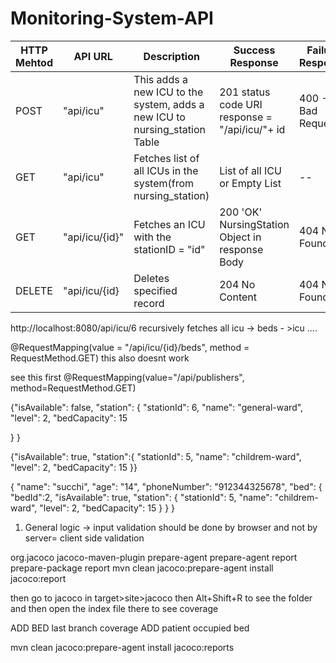 # Monitoring-System-API

| HTTP Mehtod | API URL        | Description                                                                | Success Response                                 | Failure Response  |
|-------------|----------------|----------------------------------------------------------------------------|--------------------------------------------------|-------------------|
| POST        | "api/icu"      | This adds a new ICU to the system, adds a new ICU to nursing_station Table | 201 status code  URI response = "/api/icu/"+ id  | 400 - Bad Request |
| GET         | "api/icu"      | Fetches list of all ICUs in the system(from nursing_station)               | List of all ICU or Empty List                    | --                |
| GET         | "api/icu/{id}" | Fetches an ICU with the stationID = "id"                                   | 200 'OK' NursingStation Object in response Body  | 404 Not Found     |
| DELETE      | "api/icu/{id}  | Deletes specified record                                                   | 204 No Content                                   | 404 Not Found     |



http://localhost:8080/api/icu/6 recursively fetches all icu -> beds - >icu ....

@RequestMapping(value = "/api/icu/{id}/beds", method = RequestMethod.GET) this also doesnt work

see this first 	@RequestMapping(value="/api/publishers", method=RequestMethod.GET)

{"isAvailable": false,
"station":
{		"stationId": 6,
        "name": "general-ward",
        "level": 2,
        "bedCapacity": 15
        
}
}


{"isAvailable": true,
"station":{
"stationId": 5,
        "name": "childrem-ward",
        "level": 2,
        "bedCapacity": 15
}}


{
	"name": "succhi",
	"age": "14",
	"phoneNumber": "912344325678",
	"bed": {
		"bedId":2,
        "isAvailable": true,
        "station": {
            "stationId": 5,
            "name": "childrem-ward",
            "level": 2,
            "bedCapacity": 15
        }
	}
}

1. General logic -> input validation should be done by browser and not by server= client side validation


<plugin>
<groupId>org.jacoco</groupId>
<artifactId>jacoco-maven-plugin</artifactId>
<executions>
<execution>
<id>prepare-agent</id>
<goals>
<goal>prepare-agent</goal>
</goals>
</execution>
<execution>
<id>report</id>
<phase>prepare-package</phase>
<goals>
<goal>report</goal>
</goals>
</execution>
</executions>
</plugin>
mvn clean jacoco:prepare-agent install jacoco:report 
 

then go to jacoco in target>site>jacoco then Alt+Shift+R to see the folder and then open the index file there to see coverage


ADD BED last branch coverage
ADD patient occupied bed

mvn clean jacoco:prepare-agent install jacoco:reports